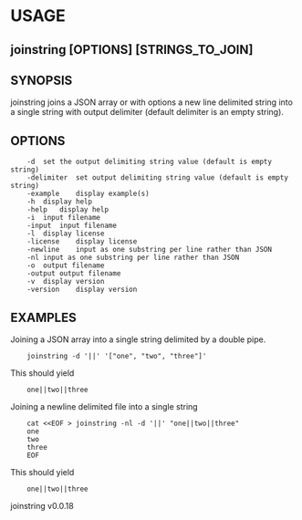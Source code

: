 
# USAGE

## joinstring [OPTIONS] [STRINGS_TO_JOIN]

## SYNOPSIS

joinstring joins a JSON array or with options a new line delimited string into
a single string with output delimiter (default delimiter is an empty string).

## OPTIONS

```
	-d	set the output delimiting string value (default is empty string)
	-delimiter	set output delimiting string value (default is empty string)
	-example	display example(s)
	-h	display help
	-help	display help
	-i	input filename
	-input	input filename
	-l	display license
	-license	display license
	-newline	input as one substring per line rather than JSON
	-nl	input as one substring per line rather than JSON
	-o	output filename
	-output	output filename
	-v	display version
	-version	display version
```

## EXAMPLES

Joining a JSON array into a single string delimited by a double pipe.

```
    joinstring -d '||' '["one", "two", "three"]'
```

This should yield

```
    one||two||three
```

Joining a newline delimited file into a single string

```
    cat <<EOF > joinstring -nl -d '||' "one||two||three"
    one
	two
	three
    EOF
```

This should yield

```
    one||two||three
```

joinstring v0.0.18
